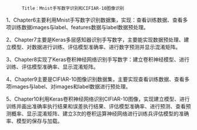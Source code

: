           Title：Mnist手写数字识别和CIFIAR-10图像识别
1、Chapter6主要利用Mnist手写数字识别数据集，实现：查看训练数据、查看多项训练数据images与label、features数据与label数据预处理。

2、Chapter7主要是Keras多层感知器识别手写数字，主要能实现数据预处理、建立模型、对数据进行训练、评估模型准确率、进行数字预测并显示混淆矩阵。

3、Chapter8实现了Keras卷积神经网络识别手写数字：建立卷积神经模型、进行训练、评估模型准确率、显示混淆矩阵。

4、Chapter9主要是CIFIAR-10图像识别数据集，主要实现查看训练数据、查看多项images与label、对images和label数据进行预处理。

5、Chapter10利用Keras卷积神经网络识别CIFIAR-10图像，实现建立模型、进行训练并画出准确率执行结果和误差执行结果、评估模型准确率、进行预测、查看预测概率、显示混淆矩阵、建立3次的卷积运算神经网络进行训练兵评估模型的准确率、模型的保存与加载。
